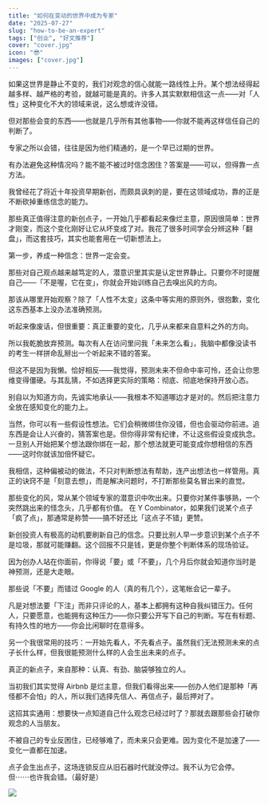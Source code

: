 ```yaml
---
title: "如何在变动的世界中成为专家"
date: "2025-07-27"
slug: "how-to-be-an-expert"
tags: ["创业", "好文推荐"]
cover: "cover.jpg"
icon: "😎"
images: ["cover.jpg"]
---
```

如果这世界是静止不变的，我们对观念的信心就能一路线性上升。某个想法经得起越多样、越严格的考验，就越可能是真的。许多人其实默默相信这一点——对「人性」这种变化不大的领域来说，这么想或许没错。



但对那些会变的东西——也就是几乎所有其他事物——你就不能再这样信任自己的判断了。



专家之所以会错，往往是因为他们精通的，是一个早已过期的世界。



有办法避免这种情况吗？能不能不被过时信念困住？答案是——可以，但得靠一点方法。



我曾经花了将近十年投资早期新创，而颇具讽刺的是，要在这领域成功，靠的正是不断砍掉重练信念的能力。



那些真正值得注意的新创点子，一开始几乎都看起来像烂主意，原因很简单：世界才刚变，而这个变化刚好让它从坏变成了对。我花了很多时间学会分辨这种「翻盘」，而这套技巧，其实也能套用在一切新想法上。



第一步，养成一种信念：世界一定会变。



那些对自己观点越来越笃定的人，潜意识里其实是认定世界静止。只要你不时提醒自己——「不是喔，它在变」，你就会开始训练自己去嗅出风的方向。



那该从哪里开始观察？除了「人性不太变」这条中等实用的原则外，很抱歉，变化这东西基本上没办法准确预测。



听起来像废话，但很重要：真正重要的变化，几乎从来都来自意料之外的方向。



所以我乾脆放弃预测。每次有人在访问里问我「未来怎么看」，我脑中都像没读书的考生一样拼命乱掰出一个听起来不错的答案。



但这不是因为我懒。恰好相反——我觉得，预测未来不但命中率可怜，还会让你思维变得僵硬。与其乱猜，不如选择更实际的策略：彻底、彻底地保持开放心态。



别自以为知道方向，先诚实地承认——我根本不知道哪边才是对的。然后把注意力全放在感知变化的能力上。



当然，你可以有一些假设性想法。它们会稍微绑住你没错，但也会驱动你前进。追东西是会让人兴奋的，猜答案也是。但你得非常有纪律，不让这些假设变成执念。
一旦别人开始把某个想法跟你绑在一起，那个想法就更可能变成你想相信的东西——这时你就该加倍怀疑它。



我相信，这种偏被动的做法，不只对判断想法有帮助，连产出想法也一样管用。真正的诀窍不是「刻意去想」，而是解决问题时，不打断那些莫名冒出来的直觉。



那些变化的风，常从某个领域专家的潜意识中吹出来。只要你对某件事够熟，一个突然跳出来的怪念头，几乎都有价值。
在 Y Combinator，如果我们说某个点子「疯了点」，那通常是称赞——搞不好还比「这点子不错」更赞。



新创投资人有极高的动机要刷新自己的信念。只要比别人早一步意识到某个点子不是垃圾，那就可能赚翻。这个回报不只是钱，更是你整个判断体系的现场验证。



因为创办人站在你面前，你得说「要」或「不要」，几个月后你就会知道你当时是神预测，还是大走眼。



那些说「不要」而错过 Google 的人（真的有几个），这笔帐会记一辈子。



凡是对想法要「下注」而非只评论的人，基本上都拥有这种自我纠错压力。任何人，只要愿意，也能拥有这种压力——你只要公开写下自己的判断。写在有标题、有持久性的地方——你会比闲聊时在意得多。



另一个我很常用的技巧：一开始先看人，不先看点子。虽然我们无法预测未来的点子长什么样，但我很能预测什么样的人会生出未来的点子。



真正的新点子，来自那种：认真、有劲、脑袋够独立的人。



当初我们其实觉得 Airbnb 是烂主意，但我们看得出来——创办人他们是那种「再怪都不会怕」的人，所以我们选择先信人、再信点子，最后押对了。



这招其实通用：想要快一点知道自己什么观念已经过时了？那就去跟那些会打破你观念的人当朋友。



不被自己的专业反困住，已经够难了，而未来只会更难。因为变化不是加速了——变化一直都在加速。



点子会生出点子，这场连锁反应从旧石器时代就没停过。我不认为它会停。
但⋯⋯也许我会错。（最好是）




![](https://prod-files-secure.s3.us-west-2.amazonaws.com/112d0858-5090-4d34-a606-b75eb8d65fd2/46476355-9cf3-4e99-9b7a-3531bc426380/1000202064.png?X-Amz-Algorithm=AWS4-HMAC-SHA256&X-Amz-Content-Sha256=UNSIGNED-PAYLOAD&X-Amz-Credential=ASIAZI2LB466QTZ4KUBS%2F20250829%2Fus-west-2%2Fs3%2Faws4_request&X-Amz-Date=20250829T184033Z&X-Amz-Expires=3600&X-Amz-Security-Token=IQoJb3JpZ2luX2VjEGoaCXVzLXdlc3QtMiJHMEUCIQCPL86XDGhyLRSo7f7PF2uPQud3DlXYk%2FElWfq0%2FXaHdgIgcPprjr3rK7%2FuZTEsmJ9s%2Fd0OA5KfWt88DYv4R8EmS04qiAQIw%2F%2F%2F%2F%2F%2F%2F%2F%2F%2F%2FARAAGgw2Mzc0MjMxODM4MDUiDNCjUZygyspBjy99QSrcA9r%2B2TI2451dgn%2FAWvuglZ8IyK4uCaE3abtcGaNFHldqwwmZPoMUR53xGon78sb4sPN1FaNZW83Ki3Ec2ZcIlKRGFCJW0wx0wZlMCIESKluqo3aX%2BC6KpfqCVnncylewm0dZIFAdOP%2FCnzNbEXaS7qFLACT4E9P20FILuI2WrbnxXXHCeQYq5iH4KXLovE2tW3pZZttMze5Zf5W72Oqxkkcl5N9Su9RRajZ4BI8bek%2Fi%2Fpmccpn55ybLmTBdUwYU5nLaR9LjjeiUas9HEQdbeoh8OVOBmvSEg%2Fc4gvTHk6N9fHpReuGBu4vfeyQL%2FCmkyVkN8OB6Q162pAg6W%2BL181d41VeWKEHFlAbIpo%2B4Ff4yQIIhDKKcn1H9DQXsldOp2oPUB2Bh92crI%2BvbNOnPcvTvh6Jp3ZYEGddVJbpMCcX%2Buir65bl6WGfQyb8vjijzWcVBpO45ePWVAUnoK2jdHtv7pLJ7cwZtdp0c71g8PxD79WwSCrPgsn4Tbgf6UluVpNIpp9U5veUf3ckJAbcKwG%2BA38YR%2FJobGrJ86JRgTsY2buO3arJ5dFcCCL7TjXqT5fMc4CfjWGCv4D16Vwp264ptQJuY8uTk1re5%2FZA7NT2p9EabK1Wr4IMa%2F64EMJvEx8UGOqUBpN2jJswtDGXNdpv4Kw6MuEvztbWRE2d%2Fj2JA3GevJgpKbW3zFc8lKNPg%2BJj8xo0pO6Yn83pUdOAenNUtxU9qhlbAmP0jSjhPVpc194tk0xaFJkqjPp2l3s0xhkU6jg9VNoPhPWppyJ9%2FDnELeQ2W%2B3J%2Bf1kq9r1BZPJqMi2vXXvLzXD81rswXGyQ3iCouxjcrBhvn7Lci29WgIEh2i8B6pu%2Bzy8v&X-Amz-Signature=ecca715a3a413b5a043ccecff8f062c22413d0412fd7cccdc9048885f04d45da&X-Amz-SignedHeaders=host&x-amz-checksum-mode=ENABLED&x-id=GetObject)

